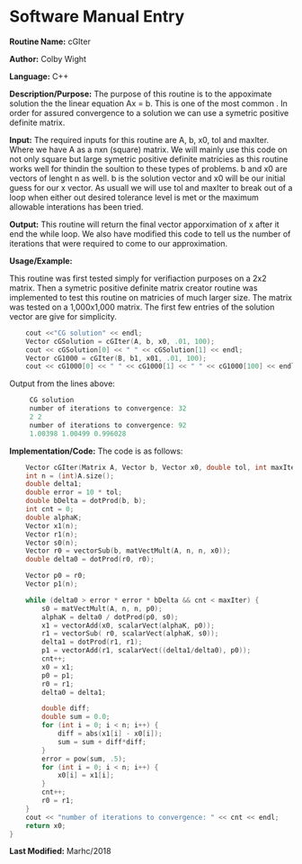 
# Software Manual Entry

**Routine Name:**  cGIter

**Author:** Colby Wight

**Language:** C++

**Description/Purpose:**  The purpose of this routine is to the appoximate solution the the linear equation Ax = b. This is one of the most common . In order for assured convergence to a solution we can use a symetric positive definite matrix.

**Input:** The required inputs for this routine are A, b, x0, tol and maxIter. Where we have A as a nxn (square) matrix. We will mainly use this code on not only square but large symetric positive definite matricies as this routine works well for thindin the soultion to these types of problems. b and x0 are vectors of lenght n as well. b is the solution vector and x0 will be our initial guess for our x vector. As usuall we will use tol and maxIter to break out of a loop when either out desired tolerance level is met or the maximum allowable interations has been tried.

**Output:** This routine will return the final vector apporximation of x after it end the while loop. We also have modified this code to tell us the number of iterations that were required to come to our approximation.

**Usage/Example:**

This routine was first tested simply for verifiaction purposes on a 2x2 matrix. Then a symetric positive definite matrix creator routine was implemented to test this routine on matricies of much larger size. The matrix was tested on a 1,000x1,000 matrix. The first few entries of the solution vector are give for simplicity.

```C++
    cout <<"CG solution" << endl;
    Vector cGSolution = cGIter(A, b, x0, .01, 100);
    cout << cGSolution[0] << " " << cGSolution[1] << endl;
    Vector cG1000 = cGIter(B, b1, x01, .01, 100);
    cout << cG1000[0] << " " << cG1000[1] << " " << cG1000[100] << endl << endl;
```

Output from the lines above:

```C++
     CG solution
     number of iterations to convergence: 32
     2 2
     number of iterations to convergence: 92
     1.00398 1.00499 0.996028
```

**Implementation/Code:** The code is as follows:
```C++
    Vector cGIter(Matrix A, Vector b, Vector x0, double tol, int maxIter) {
    int n = (int)A.size();
    double delta1;
    double error = 10 * tol;
    double bDelta = dotProd(b, b);
    int cnt = 0;
    double alphaK;
    Vector x1(n);
    Vector r1(n);
    Vector s0(n);
    Vector r0 = vectorSub(b, matVectMult(A, n, n, x0));
    double delta0 = dotProd(r0, r0);

    Vector p0 = r0;
    Vector p1(n);

    while (delta0 > error * error * bDelta && cnt < maxIter) {
        s0 = matVectMult(A, n, n, p0);
        alphaK = delta0 / dotProd(p0, s0);
        x1 = vectorAdd(x0, scalarVect(alphaK, p0));
        r1 = vectorSub( r0, scalarVect(alphaK, s0));
        delta1 = dotProd(r1, r1);
        p1 = vectorAdd(r1, scalarVect((delta1/delta0), p0));
        cnt++;
        x0 = x1;
        p0 = p1;
        r0 = r1;
        delta0 = delta1;

        double diff;
        double sum = 0.0;
        for (int i = 0; i < n; i++) {
            diff = abs(x1[i] - x0[i]);
            sum = sum + diff*diff;
        }
        error = pow(sum, .5);
        for (int i = 0; i < n; i++) {
            x0[i] = x1[i];
        }
        cnt++;
        r0 = r1;
    }
    cout << "number of iterations to convergence: " << cnt << endl;
    return x0;
}

```
**Last Modified:** Marhc/2018
